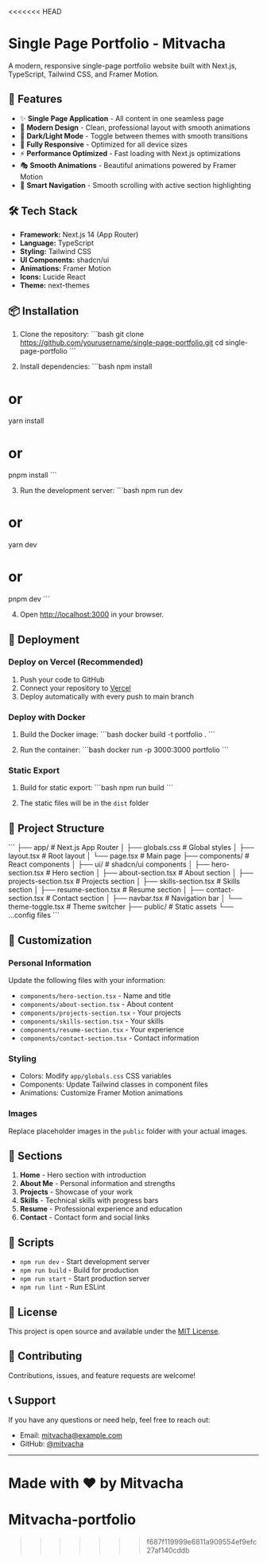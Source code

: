 <<<<<<< HEAD
# Single Page Portfolio - Mitvacha

A modern, responsive single-page portfolio website built with Next.js, TypeScript, Tailwind CSS, and Framer Motion.

## 🚀 Features

- ✨ **Single Page Application** - All content in one seamless page
- 🎨 **Modern Design** - Clean, professional layout with smooth animations
- 🌙 **Dark/Light Mode** - Toggle between themes with smooth transitions
- 📱 **Fully Responsive** - Optimized for all device sizes
- ⚡ **Performance Optimized** - Fast loading with Next.js optimizations
- 🎭 **Smooth Animations** - Beautiful animations powered by Framer Motion
- 🧭 **Smart Navigation** - Smooth scrolling with active section highlighting

## 🛠️ Tech Stack

- **Framework:** Next.js 14 (App Router)
- **Language:** TypeScript
- **Styling:** Tailwind CSS
- **UI Components:** shadcn/ui
- **Animations:** Framer Motion
- **Icons:** Lucide React
- **Theme:** next-themes

## 📦 Installation

1. Clone the repository:
\`\`\`bash
git clone https://github.com/yourusername/single-page-portfolio.git
cd single-page-portfolio
\`\`\`

2. Install dependencies:
\`\`\`bash
npm install
# or
yarn install
# or
pnpm install
\`\`\`

3. Run the development server:
\`\`\`bash
npm run dev
# or
yarn dev
# or
pnpm dev
\`\`\`

4. Open [http://localhost:3000](http://localhost:3000) in your browser.

## 🚀 Deployment

### Deploy on Vercel (Recommended)

1. Push your code to GitHub
2. Connect your repository to [Vercel](https://vercel.com)
3. Deploy automatically with every push to main branch

### Deploy with Docker

1. Build the Docker image:
\`\`\`bash
docker build -t portfolio .
\`\`\`

2. Run the container:
\`\`\`bash
docker run -p 3000:3000 portfolio
\`\`\`

### Static Export

1. Build for static export:
\`\`\`bash
npm run build
\`\`\`

2. The static files will be in the `dist` folder

## 📁 Project Structure

\`\`\`
├── app/                    # Next.js App Router
│   ├── globals.css        # Global styles
│   ├── layout.tsx         # Root layout
│   └── page.tsx           # Main page
├── components/            # React components
│   ├── ui/               # shadcn/ui components
│   ├── hero-section.tsx  # Hero section
│   ├── about-section.tsx # About section
│   ├── projects-section.tsx # Projects section
│   ├── skills-section.tsx # Skills section
│   ├── resume-section.tsx # Resume section
│   ├── contact-section.tsx # Contact section
│   ├── navbar.tsx        # Navigation bar
│   └── theme-toggle.tsx  # Theme switcher
├── public/               # Static assets
└── ...config files
\`\`\`

## 🎨 Customization

### Personal Information
Update the following files with your information:
- `components/hero-section.tsx` - Name and title
- `components/about-section.tsx` - About content
- `components/projects-section.tsx` - Your projects
- `components/skills-section.tsx` - Your skills
- `components/resume-section.tsx` - Your experience
- `components/contact-section.tsx` - Contact information

### Styling
- Colors: Modify `app/globals.css` CSS variables
- Components: Update Tailwind classes in component files
- Animations: Customize Framer Motion animations

### Images
Replace placeholder images in the `public` folder with your actual images.

## 📱 Sections

1. **Home** - Hero section with introduction
2. **About Me** - Personal information and strengths
3. **Projects** - Showcase of your work
4. **Skills** - Technical skills with progress bars
5. **Resume** - Professional experience and education
6. **Contact** - Contact form and social links

## 🔧 Scripts

- `npm run dev` - Start development server
- `npm run build` - Build for production
- `npm run start` - Start production server
- `npm run lint` - Run ESLint

## 📄 License

This project is open source and available under the [MIT License](LICENSE).

## 🤝 Contributing

Contributions, issues, and feature requests are welcome!

## 📞 Support

If you have any questions or need help, feel free to reach out:
- Email: mitvacha@example.com
- GitHub: [@mitvacha](https://github.com/mitvacha)

---

Made with ❤️ by Mitvacha
=======
# Mitvacha-portfolio
>>>>>>> f687f119999e6811a909554ef9efc27af140cddb
